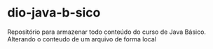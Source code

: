 # dio-java-b-sico
Repositório para armazenar todo conteúdo do curso de Java Básico.
Alterando o conteudo de um arquivo de forma local